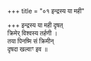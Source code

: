 +++
title = "०१ इन्द्रस्य या मही"

+++
इन्द्रस्य या मही दृषत्  
क्रिमेर् विश्वस्य तर्हणी ।  
तया पिनष्मि सं क्रिमीन्  
दृषदा खल्वाꣳ इव ॥